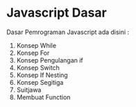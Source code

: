 # Javascript Dasar
Dasar Pemrograman Javascript ada disini :
1. Konsep While
2. Konsep For
3. Konsep Pengulangan if
4. Konsep Switch
5. Konsep If Nesting
6. Konsep Segitiga
7. Suitjawa
8. Membuat Function
